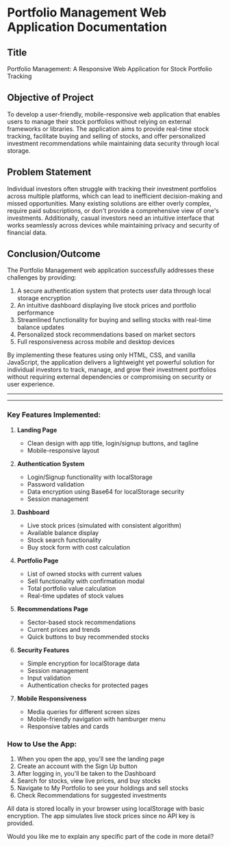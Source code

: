 # Portfolio Management Web Application Documentation

## Title
Portfolio Management: A Responsive Web Application for Stock Portfolio Tracking

## Objective of Project
To develop a user-friendly, mobile-responsive web application that enables users to manage their stock portfolios without relying on external frameworks or libraries. The application aims to provide real-time stock tracking, facilitate buying and selling of stocks, and offer personalized investment recommendations while maintaining data security through local storage.

## Problem Statement
Individual investors often struggle with tracking their investment portfolios across multiple platforms, which can lead to inefficient decision-making and missed opportunities. Many existing solutions are either overly complex, require paid subscriptions, or don't provide a comprehensive view of one's investments. Additionally, casual investors need an intuitive interface that works seamlessly across devices while maintaining privacy and security of financial data.

## Conclusion/Outcome
The Portfolio Management web application successfully addresses these challenges by providing:

1. A secure authentication system that protects user data through local storage encryption
2. An intuitive dashboard displaying live stock prices and portfolio performance
3. Streamlined functionality for buying and selling stocks with real-time balance updates
4. Personalized stock recommendations based on market sectors
5. Full responsiveness across mobile and desktop devices

By implementing these features using only HTML, CSS, and vanilla JavaScript, the application delivers a lightweight yet powerful solution for individual investors to track, manage, and grow their investment portfolios without requiring external dependencies or compromising on security or user experience.


---
---




### Key Features Implemented:

1. **Landing Page**
   - Clean design with app title, login/signup buttons, and tagline
   - Mobile-responsive layout

2. **Authentication System**
   - Login/Signup functionality with localStorage
   - Password validation
   - Data encryption using Base64 for localStorage security
   - Session management

3. **Dashboard**
   - Live stock prices (simulated with consistent algorithm)
   - Available balance display
   - Stock search functionality
   - Buy stock form with cost calculation

4. **Portfolio Page**
   - List of owned stocks with current values
   - Sell functionality with confirmation modal
   - Total portfolio value calculation
   - Real-time updates of stock values

5. **Recommendations Page**
   - Sector-based stock recommendations
   - Current prices and trends
   - Quick buttons to buy recommended stocks

6. **Security Features**
   - Simple encryption for localStorage data
   - Session management
   - Input validation
   - Authentication checks for protected pages

7. **Mobile Responsiveness**
   - Media queries for different screen sizes
   - Mobile-friendly navigation with hamburger menu
   - Responsive tables and cards

### How to Use the App:

1. When you open the app, you'll see the landing page
2. Create an account with the Sign Up button
3. After logging in, you'll be taken to the Dashboard
4. Search for stocks, view live prices, and buy stocks
5. Navigate to My Portfolio to see your holdings and sell stocks
6. Check Recommendations for suggested investments

All data is stored locally in your browser using localStorage with basic encryption. The app simulates live stock prices since no API key is provided.

Would you like me to explain any specific part of the code in more detail?